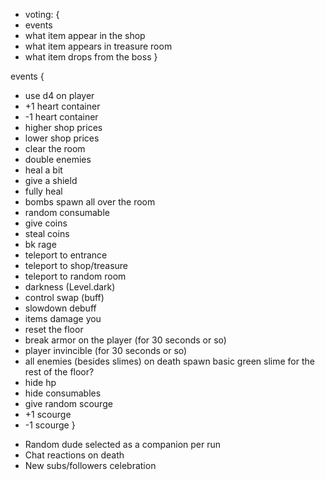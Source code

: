 * voting: {
 * events
 * what item appear in the shop
 * what item appears in treasure room
 * what item drops from the boss
}

events {
 + use d4 on player
 + +1 heart container
 + -1 heart container
 + higher shop prices
 + lower shop prices
 + clear the room
 + double enemies
 + heal a bit
 + give a shield
 + fully heal
 + bombs spawn all over the room
 + random consumable
 + give coins
 + steal coins
 + bk rage
 + teleport to entrance
 + teleport to shop/treasure
 + teleport to random room
 + darkness (Level.dark)
 + control swap (buff)
 + slowdown debuff
 + items damage you
 + reset the floor
 + break armor on the player (for 30 seconds or so)
 + player invincible (for 30 seconds or so)
 + all enemies (besides slimes) on death spawn basic green slime for the rest of the floor?
 + hide hp
 + hide consumables
 + give random scourge
 + +1 scourge
 + -1 scourge
}

* Random dude selected as a companion per run
* Chat reactions on death
* New subs/followers celebration
